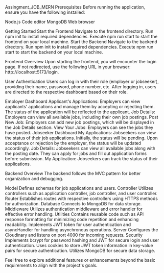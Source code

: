 
Assingment_JOB_MERN
Prerequisites
Before running the application, ensure you have the following installed:

Node.js
Code editor
MongoDB
Web browser

Getting Started
Start the Frontend
Navigate to the frontend directory.
Run npm init to install required dependencies.
Execute npm run start to start the frontend on your local machine.
Start the Backend
Navigate to the backend directory.
Run npm init to install required dependencies.
Execute npm run start to start the backend on your local machine.

Frontend
Overview
Upon starting the frontend, you will encounter the login page. If not redirected, use the following URL in your browser: http://localhost:5173/login.

User Authentication
Users can log in with their role (employer or jobseeker), providing their name, password, phone number, etc. After logging in, users are directed to the respective dashboard based on their role.

Employer Dashboard
Applicant's Applications: Employers can view applicants' applications and manage them by accepting or rejecting them. The status of the application will be reflected to the applicant.
Job Details: Employers can view all available jobs, including their own job postings.
Post New Job: Employers can add new job postings, which will be displayed in the Job Details section.
View Your Jobs: Employers can see the jobs they have posted.
Jobseeker Dashboard
My Applications: Jobseekers can view the status of their job applications. Initially, the status will be pending. Upon acceptance or rejection by the employer, the status will be updated accordingly.
Job Details: Jobseekers can view all available jobs along with the posting date. They can apply for jobs and fill out application forms before submission.
My Application: Jobseekers can track the status of their applications.

Backend
Overview
The backend follows the MVC pattern for better organization and debugging.

Model
Defines schemas for job applications and users.
Controller
Utilizes controllers such as application controller, job controller, and user controller.
Router
Establishes routes with respective controllers using HTTPS methods for authorization.
Database
Connects to MongoDB for data storage.
Middleware
Utilizes authentication middleware and error handler for effective error handling.
Utilities
Contains reusable code such as API response formatting for minimizing code repetition and enhancing readability.
Implements JWT token for user authentication and asyncHandler for handling asynchronous operations.
Server
Configures the Cloudinary and listens on port 4000 for incoming requests.
Security
Implements bcrypt for password hashing and JWT for secure login and user authentication.
Uses cookies to store JWT token information in key-value pairs for secure authentication.
Utilizes MongoDB for secure data storage.

Feel free to explore additional features or enhancements beyond the basic requirements to align with the project's goals.
